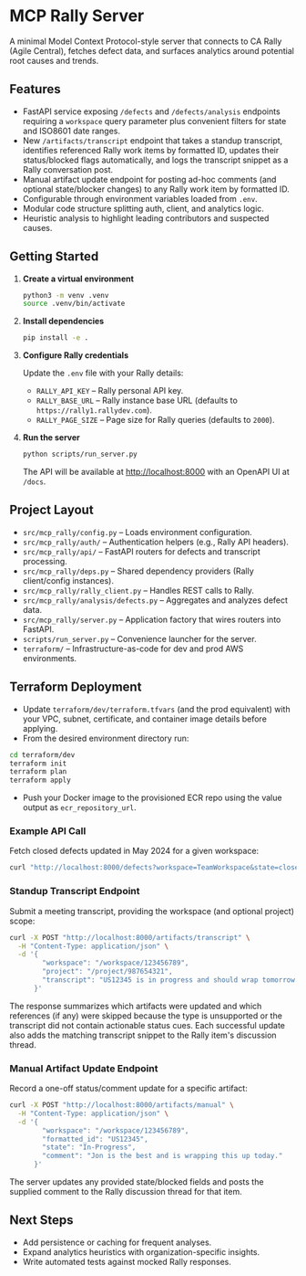 # MCP Rally Server

A minimal Model Context Protocol-style server that connects to CA Rally (Agile Central), fetches
defect data, and surfaces analytics around potential root causes and trends.

## Features

-  FastAPI service exposing `/defects` and `/defects/analysis` endpoints requiring a `workspace`
   query parameter plus convenient filters for state and ISO8601 date ranges.
-  New `/artifacts/transcript` endpoint that takes a standup transcript, identifies referenced
   Rally work items by formatted ID, updates their status/blocked flags automatically, and logs the
   transcript snippet as a Rally conversation post.
-  Manual artifact update endpoint for posting ad-hoc comments (and optional state/blocker changes)
   to any Rally work item by formatted ID.
-  Configurable through environment variables loaded from `.env`.
-  Modular code structure splitting auth, client, and analytics logic.
-  Heuristic analysis to highlight leading contributors and suspected causes.

## Getting Started

1. **Create a virtual environment**

   ```bash
   python3 -m venv .venv
   source .venv/bin/activate
   ```

2. **Install dependencies**

   ```bash
   pip install -e .
   ```

3. **Configure Rally credentials**

   Update the `.env` file with your Rally details:

   -  `RALLY_API_KEY` – Rally personal API key.
   -  `RALLY_BASE_URL` – Rally instance base URL (defaults to `https://rally1.rallydev.com`).
   -  `RALLY_PAGE_SIZE` – Page size for Rally queries (defaults to `2000`).

4. **Run the server**

   ```bash
   python scripts/run_server.py
   ```

   The API will be available at [http://localhost:8000](http://localhost:8000) with an OpenAPI UI at
   `/docs`.

## Project Layout

-  `src/mcp_rally/config.py` – Loads environment configuration.
-  `src/mcp_rally/auth/` – Authentication helpers (e.g., Rally API headers).
-  `src/mcp_rally/api/` – FastAPI routers for defects and transcript processing.
-  `src/mcp_rally/deps.py` – Shared dependency providers (Rally client/config instances).
-  `src/mcp_rally/rally_client.py` – Handles REST calls to Rally.
-  `src/mcp_rally/analysis/defects.py` – Aggregates and analyzes defect data.
-  `src/mcp_rally/server.py` – Application factory that wires routers into FastAPI.
-  `scripts/run_server.py` – Convenience launcher for the server.
-  `terraform/` – Infrastructure-as-code for dev and prod AWS environments.

## Terraform Deployment

-  Update `terraform/dev/terraform.tfvars` (and the prod equivalent) with your VPC, subnet,
   certificate, and container image details before applying.
-  From the desired environment directory run:

  ```bash
  cd terraform/dev
  terraform init
  terraform plan
  terraform apply
  ```

-  Push your Docker image to the provisioned ECR repo using the value output as `ecr_repository_url`.

### Example API Call

Fetch closed defects updated in May 2024 for a given workspace:

```bash
curl "http://localhost:8000/defects?workspace=TeamWorkspace&state=closed&updated_after=2024-05-01T00:00:00Z&updated_before=2024-05-31T23:59:59Z"
```

### Standup Transcript Endpoint

Submit a meeting transcript, providing the workspace (and optional project) scope:

```bash
curl -X POST "http://localhost:8000/artifacts/transcript" \
  -H "Content-Type: application/json" \
  -d '{
        "workspace": "/workspace/123456789",
        "project": "/project/987654321",
        "transcript": "US12345 is in progress and should wrap tomorrow. DE54321 is blocked by the database migration."
      }'
```

The response summarizes which artifacts were updated and which references (if any) were skipped
because the type is unsupported or the transcript did not contain actionable status cues. Each
successful update also adds the matching transcript snippet to the Rally item's discussion thread.

### Manual Artifact Update Endpoint

Record a one-off status/comment update for a specific artifact:

```bash
curl -X POST "http://localhost:8000/artifacts/manual" \
  -H "Content-Type: application/json" \
  -d '{
        "workspace": "/workspace/123456789",
        "formatted_id": "US12345",
        "state": "In-Progress",
        "comment": "Jon is the best and is wrapping this up today."
      }'
```

The server updates any provided state/blocked fields and posts the supplied comment to the Rally
discussion thread for that item.

## Next Steps

-  Add persistence or caching for frequent analyses.
-  Expand analytics heuristics with organization-specific insights.
-  Write automated tests against mocked Rally responses.
